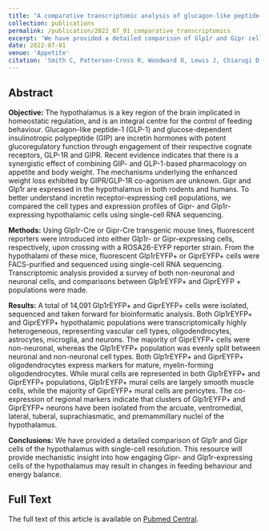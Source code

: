 ```yaml
---
title: "A comparative transcriptomic analysis of glucagon-like peptide-1 receptor- and glucose-dependent insulinotropic polypeptide receptor-expressing cells in the hypothalamus"
collection: publications
permalink: /publication/2022_07_01_comparative_transcriptomics
excerpt: 'We have provided a detailed comparison of Glp1r and Gipr cells of the hypothalamus with single-cell resolution. This resource will provide mechanistic insight into how engaging Gipr- and Glp1r-expressing cells of the hypothalamus may result in changes in feeding behaviour and energy balance.'
date: 2022-07-01
venue: 'Appetite'
citation: 'Smith C, Patterson-Cross R, Woodward O, Lewis J, Chiarugi D, Merkle F, Gribble F, Reimann F, Adriaenssens A. A comparative transcriptomic analysis of glucagon-like peptide-1 receptor- and glucose-dependent insulinotropic polypeptide receptor-expressing cells in the hypothalamus. Appetite. 2022 Jul 1;174:106022. doi: 10.1016/j.appet.2022.106022. Epub 2022 Apr 14. PMID: 35430298; PMCID: PMC7614381.'
---
```


## Abstract

**Objective:** The hypothalamus is a key region of the brain implicated in homeostatic regulation, and is an integral centre for the control of feeding behaviour. Glucagon-like peptide-1 (GLP-1) and glucose-dependent insulinotropic polypeptide (GIP) are incretin hormones with potent glucoregulatory function through engagement of their respective cognate receptors, GLP-1R and GIPR. Recent evidence indicates that there is a synergistic effect of combining GIP- and GLP-1-based pharmacology on appetite and body weight. The mechanisms underlying the enhanced weight loss exhibited by GIPR/GLP-1R co-agonism are unknown. Gipr and Glp1r are expressed in the hypothalamus in both rodents and humans. To better understand incretin receptor-expressing cell populations, we compared the cell types and expression profiles of Gipr- and Glp1r-expressing hypothalamic cells using single-cell RNA sequencing.

**Methods:** Using Glp1r-Cre or Gipr-Cre transgenic mouse lines, fluorescent reporters were introduced into either Glp1r- or Gipr-expressing cells, respectively, upon crossing with a ROSA26-EYFP reporter strain. From the hypothalami of these mice, fluorescent Glp1rEYFP+ or GiprEYFP+ cells were FACS-purified and sequenced using single-cell RNA sequencing. Transcriptomic analysis provided a survey of both non-neuronal and neuronal cells, and comparisons between Glp1rEYFP+ and GiprEYFP + populations were made.

**Results:** A total of 14,091 Glp1rEYFP+ and GiprEYFP+ cells were isolated, sequenced and taken forward for bioinformatic analysis. Both Glp1rEYFP+ and GiprEYFP+ hypothalamic populations were transcriptomically highly heterogeneous, representing vascular cell types, oligodendrocytes, astrocytes, microglia, and neurons. The majority of GiprEYFP+ cells were non-neuronal, whereas the Glp1rEYFP+ population was evenly split between neuronal and non-neuronal cell types. Both Glp1rEYFP+ and GiprEYFP+ oligodendrocytes express markers for mature, myelin-forming oligodendrocytes. While mural cells are represented in both Glp1rEYFP+ and GiprEYFP+ populations, Glp1rEYFP+ mural cells are largely smooth muscle cells, while the majority of GiprEYFP+ mural cells are pericytes. The co-expression of regional markers indicate that clusters of Glp1rEYFP+ and GiprEYFP+ neurons have been isolated from the arcuate, ventromedial, lateral, tuberal, suprachiasmatic, and premammillary nuclei of the hypothalamus.

**Conclusions:** We have provided a detailed comparison of Glp1r and Gipr cells of the hypothalamus with single-cell resolution. This resource will provide mechanistic insight into how engaging Gipr- and Glp1r-expressing cells of the hypothalamus may result in changes in feeding behaviour and energy balance.

## Full Text

The full text of this article is available on [Pubmed Central](https://www.ncbi.nlm.nih.gov/pmc/articles/PMC7614381/).
